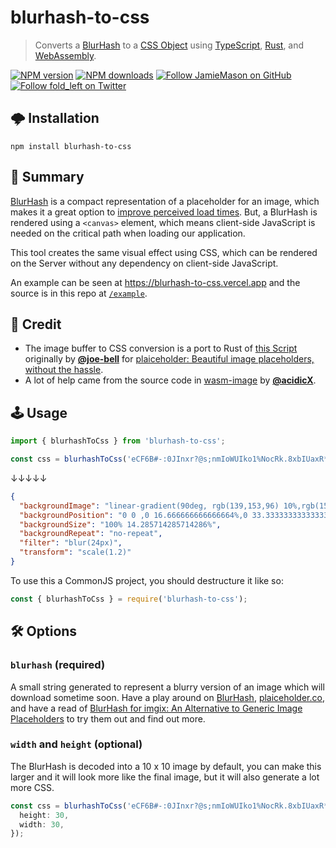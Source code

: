 # blurhash-to-css

> Converts a [BlurHash](https://blurha.sh) to a
> [CSS Object](https://developer.mozilla.org/en-US/docs/Web/API/ElementCSSInlineStyle/style) using
> [TypeScript](https://www.typescriptlang.org/), [Rust](https://www.rust-lang.org/), and
> [WebAssembly](https://github.com/rustwasm/wasm-pack).

[![NPM version](http://img.shields.io/npm/v/blurhash-to-css.svg?style=flat-square)](https://www.npmjs.com/package/blurhash-to-css)
[![NPM downloads](http://img.shields.io/npm/dm/blurhash-to-css.svg?style=flat-square)](https://www.npmjs.com/package/blurhash-to-css)
[![Follow JamieMason on GitHub](https://img.shields.io/github/followers/JamieMason.svg?style=social&label=Follow)](https://github.com/JamieMason)
[![Follow fold_left on Twitter](https://img.shields.io/twitter/follow/fold_left.svg?style=social&label=Follow)](https://twitter.com/fold_left)

## 🌩 Installation

```
npm install blurhash-to-css
```

## 📣 Summary

[BlurHash](https://blurha.sh) is a compact representation of a placeholder for an image, which makes
it a great option to [improve perceived load times](https://blog.imgix.com/2021/01/26/blurhash).
But, a BlurHash is rendered using a `<canvas>` element, which means client-side JavaScript is needed
on the critical path when loading our application.

This tool creates the same visual effect using CSS, which can be rendered on the Server without any
dependency on client-side JavaScript.

An example can be seen at https://blurhash-to-css.vercel.app and the source is in this repo at
[`/example`](https://github.com/JamieMason/blurhash-to-css/tree/main/example).

## 🤝 Credit

- The image buffer to CSS conversion is a port to Rust of
  [this Script](https://github.com/joe-bell/plaiceholder/blob/d09df807df5d11c5d91a7971c2f90e2faa845843/packages/css/src/index.ts#L18-L51)
  originally by [**@joe-bell**](https://github.com/joe-bell) for
  [plaiceholder: Beautiful image placeholders, without the hassle](https://plaiceholder.co/).
- A lot of help came from the source code in [wasm-image](https://github.com/peerigon/wasm-image) by
  [**@acidicX**](https://github.com/acidicX).

## 🕹 Usage

```ts
import { blurhashToCss } from 'blurhash-to-css';

const css = blurhashToCss('eCF6B#-:0JInxr?@s;nmIoWUIko1%NocRk.8xbIUaxR*^+s;RiWAWU');
```

↓↓↓↓↓

```json
{
  "backgroundImage": "linear-gradient(90deg, rgb(139,153,96) 10%,rgb(153,160,118) 10% 20%,rgb(170,172,142) 20% 30%,rgb(177,180,151) 30% 40%,rgb(174,180,146) 40% 50%,rgb(162,172,130) 50% 60%,rgb(148,162,114) 60% 70%,rgb(136,150,104) 70% 80%,rgb(131,145,95) 80% 90%,rgb(130,144,91) 90% 100%),linear-gradient(90deg, rgb(109,129,65) 10%,rgb(117,131,80) 10% 20%,rgb(130,138,101) 20% 30%,rgb(142,148,113) 30% 40%,rgb(146,150,114) 40% 50%,rgb(136,144,103) 50% 60%,rgb(116,130,88) 60% 70%,rgb(102,119,75) 70% 80%,rgb(104,118,71) 80% 90%,rgb(112,123,72) 90% 100%),linear-gradient(90deg, rgb(110,122,70) 10%,rgb(114,122,85) 10% 20%,rgb(126,129,106) 20% 30%,rgb(143,140,122) 30% 40%,rgb(151,147,128) 40% 50%,rgb(144,142,122) 50% 60%,rgb(123,126,107) 60% 70%,rgb(106,111,90) 70% 80%,rgb(108,109,83) 80% 90%,rgb(118,117,83) 90% 100%),linear-gradient(90deg, rgb(134,133,102) 10%,rgb(141,138,120) 10% 20%,rgb(155,150,144) 20% 30%,rgb(172,164,161) 30% 40%,rgb(179,173,168) 40% 50%,rgb(173,168,162) 50% 60%,rgb(156,151,146) 60% 70%,rgb(137,132,127) 70% 80%,rgb(127,124,110) 80% 90%,rgb(128,124,101) 90% 100%),linear-gradient(90deg, rgb(116,124,95) 10%,rgb(125,129,112) 10% 20%,rgb(143,141,135) 20% 30%,rgb(160,156,153) 30% 40%,rgb(169,164,160) 40% 50%,rgb(165,161,155) 50% 60%,rgb(148,145,141) 60% 70%,rgb(124,125,118) 70% 80%,rgb(107,110,97) 80% 90%,rgb(99,106,82) 90% 100%),linear-gradient(90deg, rgb(95,105,51) 10%,rgb(99,105,66) 10% 20%,rgb(110,111,88) 20% 30%,rgb(125,122,107) 30% 40%,rgb(136,131,115) 40% 50%,rgb(134,129,111) 50% 60%,rgb(120,116,98) 60% 70%,rgb(97,97,77) 70% 80%,rgb(78,84,51) 80% 90%,rgb(70,78,30) 90% 100%),linear-gradient(90deg, rgb(109,106,21) 10%,rgb(109,104,44) 10% 20%,rgb(112,104,67) 20% 30%,rgb(122,109,83) 30% 40%,rgb(131,114,88) 40% 50%,rgb(130,112,83) 50% 60%,rgb(119,103,70) 60% 70%,rgb(104,91,51) 70% 80%,rgb(93,84,34) 80% 90%,rgb(92,84,24) 90% 100%)",
  "backgroundPosition": "0 0 ,0 16.666666666666664%,0 33.33333333333333%,0 50%,0 66.66666666666666%,0 83.33333333333334%,0 100%",
  "backgroundSize": "100% 14.285714285714286%",
  "backgroundRepeat": "no-repeat",
  "filter": "blur(24px)",
  "transform": "scale(1.2)"
}
```

To use this a CommonJS project, you should destructure it like so:

```ts
const { blurhashToCss } = require('blurhash-to-css');
```

## 🛠 Options

### `blurhash` (required)

A small string generated to represent a blurry version of an image which will download sometime
soon. Have a play around on [BlurHash](https://blurha.sh),
[plaiceholder.co](https://plaiceholder.co/), and have a read of
[BlurHash for imgix: An Alternative to Generic Image Placeholders](https://blog.imgix.com/2021/01/26/blurhash)
to try them out and find out more.

### `width` and `height` (optional)

The BlurHash is decoded into a 10 x 10 image by default, you can make this larger and it will look
more like the final image, but it will also generate a lot more CSS.

```ts
const css = blurhashToCss('eCF6B#-:0JInxr?@s;nmIoWUIko1%NocRk.8xbIUaxR*^+s;RiWAWU', {
  height: 30,
  width: 30,
});
```
